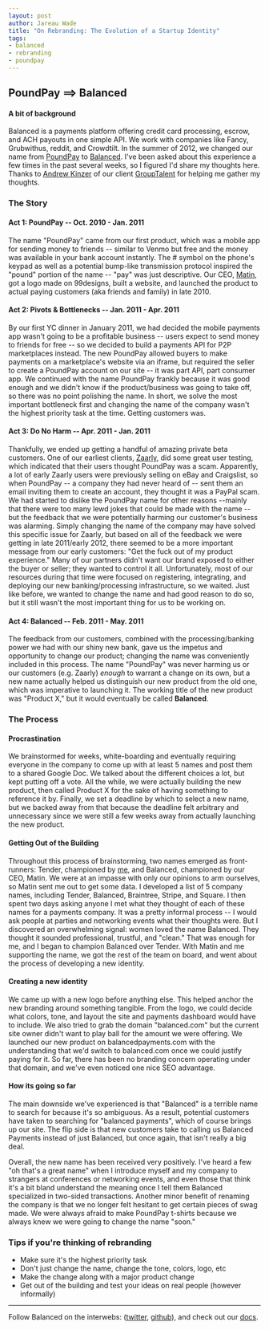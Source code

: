 ```yaml
---
layout: post
author: Jareau Wade
title: "On Rebranding: The Evolution of a Startup Identity"
tags:
- balanced
- rebranding
- poundpay
---
```


## PoundPay ==> Balanced

#### A bit of background
Balanced is a payments platform offering credit card processing, escrow, and ACH payouts in one simple API. We work with companies like Fancy, Grubwithus, reddit, and Crowdtilt. In the summer of 2012, we changed our name from [PoundPay](https://www.poundpay.com/) to [Balanced](https://www.balancedpayments.com/). I've been asked about this experience a few times in the past several weeks, so I figured I'd share my thoughts here. Thanks to [Andrew Kinzer](https://twitter.com/superkinz) of our client [GroupTalent](https://grouptalent.com/main/employers/) for helping me gather my thoughts. 


### The Story
#### Act 1: PoundPay -- Oct. 2010 - Jan. 2011
The name "PoundPay" came from our first product, which was a mobile app for sending money to friends -- similar to Venmo but free and the money was available in your bank account instantly. The # symbol on the phone's keypad as well as a potential bump-like transmission protocol inspired the "pound" portion of the name -- "pay" was just descriptive. Our CEO, [Matin](https://twitter.com/matin), got a logo made on 99designs, built a website, and launched the product to actual paying customers (aka friends and family) in late 2010. 

#### Act 2: Pivots & Bottlenecks -- Jan. 2011 - Apr. 2011
By our first YC dinner in January 2011, we had decided the mobile payments app wasn't going to be a profitable business -- users expect to send money to friends for free -- so we decided to build a payments API for P2P marketplaces instead. The new PoundPay allowed buyers to make payments on a marketplace's website via an iframe, but required the seller to create a PoundPay account on our site -- it was part API, part consumer app. We continued with the name PoundPay frankly because it was good enough and we didn't know if the product/business was going to take off, so there was no point polishing the name. In short, we solve the most important bottleneck first and changing the name of the company wasn't the highest priority task at the time. Getting customers was. 

#### Act 3: Do No Harm -- Apr. 2011 - Jan. 2011
Thankfully, we ended up getting a handful of amazing private beta customers. One of our earliest clients, [Zaarly](http://blog.zaarly.com/post/37651532440/zaarly-payments), did some great user testing, which indicated that their users thought PoundPay was a scam. Apparently, a lot of early Zaarly users were previously selling on eBay and Craigslist, so when PoundPay -- a company they had never heard of -- sent them an email inviting them to create an account, they thought it was a PayPal scam. We had started to dislike the PoundPay name for other reasons --mainly that there were too many lewd jokes that could be made with the name -- but the feedback that we were potentially harming our customer's business was alarming. Simply changing the name of the company may have solved this specific issue for Zaarly, but based on all of the feedback we were getting in late 2011/early 2012, there seemed to be a more important message from our early customers: "Get the fuck out of my product experience." Many of our partners didn't want our brand exposed to either the buyer or seller; they wanted to control it all. Unfortunately, most of our resources during that time were focused on registering, integrating, and deploying our new banking/processing infrastructure, so we waited. Just like before, we wanted to change the name and had good reason to do so, but it still wasn't the most important thing for us to be working on.

####  Act 4: Balanced -- Feb. 2011 - May. 2011
The feedback from our customers, combined with the processing/banking power we had with our shiny new bank, gave us the impetus and opportunity to change our product; changing the name was conveniently included in this process. The name "PoundPay" was never harming us or our customers (e.g. Zaarly) *enough* to warrant a change on its own, but a new name actually helped us distinguish our new product from the old one, which was imperative to launching it. The working title of the new product was "Product X," but it would eventually be called **Balanced**.

### The Process

#### Procrastination
We brainstormed for weeks, white-boarding and eventually requiring everyone in the company to come up with at least 5 names and post them to a shared Google Doc. We talked about the different choices a lot, but kept putting off a vote. All the while, we were actually building the new product, then called Product X for the sake of having something to reference it by. Finally, we set a deadline by which to select a new name, but we backed away from that because the deadline felt arbitrary and unnecessary since we were still a few weeks away from actually launching the new product. 

#### Getting Out of the Building
Throughout this process of brainstorming, two names emerged as front-runners: Tender, championed by [me](https://twitter.com/jkwade), and Balanced, championed by our CEO, Matin. We were at an impasse with only our opinions to arm ourselves, so Matin sent me out to get some data. I developed a list of 5 company names, including Tender, Balanced, Braintree, Stripe, and Square. I then spent two days asking anyone I met what they thought of each of these names for a payments company. It was a pretty informal process -- I would ask people at parties and networking events what their thoughts were. But I discovered an overwhelming signal: women loved the name Balanced. They thought it sounded professional, trustful, and "clean." That was enough for me, and I began to champion Balanced over Tender. With Matin and me supporting the name, we got the rest of the team on board, and went about the process of developing a new identity. 

#### Creating a new identity
We came up with a new logo before anything else. This helped anchor the new branding around something tangible. From the logo, we could decide what colors, tone, and layout the site and payments dashboard would have to include. We also tried to grab the domain "balanced.com" but the current site owner didn't want to play ball for the amount we were offering. We launched our new product on balancedpayments.com with the understanding that we'd switch to balanced.com once we could justify paying for it. So far, there has been no branding concern operating under that domain, and we've even noticed one nice SEO advantage.

#### How its going so far
The main downside we've experienced is that "Balanced" is a terrible name to search for because it's so ambiguous. As a result, potential customers have taken to searching for "balanced payments", which of course brings up our site. The flip side is that new customers take to calling us Balanced Payments instead of just Balanced, but once again, that isn't really a big deal. 

Overall, the new name has been received very positively. I've heard a few "oh that's a great name" when I introduce myself and my company to strangers at conferences or networking events, and even those that think it's a bit bland understand the meaning once I tell them Balanced specialized in two-sided transactions. Another minor benefit of renaming the company is that we no longer felt hesitant to get certain pieces of swag made. We were always afraid to make PoundPay t-shirts because we always knew we were going to change the name "soon." 

### Tips if you're thinking of rebranding
- Make sure it's the highest priority task
- Don't just change the name, change the tone, colors, logo, etc
- Make the change along with a major product change
- Get out of the building and test your ideas on real people (however informally)

---
Follow Balanced on the interwebs: ([twitter](https://twitter.com/balanced), [github](https://github.com/balanced/)), and check out our [docs](https://www.balancedpayments.com/docs/api?language=bash).
